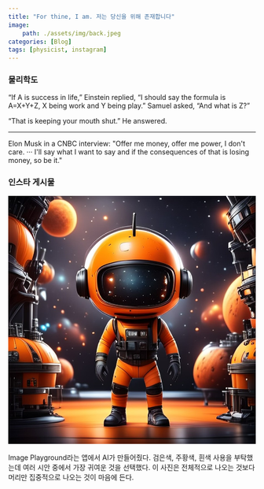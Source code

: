 ```yaml
---
title: "For thine, I am. 저는 당신을 위해 존재합니다"
image: 
    path: ./assets/img/back.jpeg
categories: [Blog]
tags: [physicist, instagram]
---
```


### 물리학도 


“If A is success in life,” Einstein replied, “I should say the formula is A=X+Y+Z, X being work and Y being play.” Samuel asked, “And what is Z?” 

“That is keeping your mouth shut.” He answered.


---

Elon Musk in a CNBC interview: "Offer me money, offer me power, I don't care. ··· I'll say what I want to say and if the consequences of that is losing money, so be it."


### 인스타 게시물 

![post](./assets/img/post.jpeg)

Image Playground라는 앱에서 AI가 만들어줬다. 검은색, 주황색, 흰색 사용을 부탁했는데 여러 시안 중에서 가장 귀여운 것을 선택했다. 이 사진은 전체적으로 나오는 것보다 머리만 집중적으로 나오는 것이 마음에 든다.



